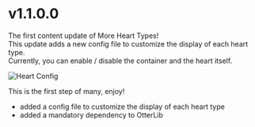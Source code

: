 # v1.1.0.0
The first content update of More Heart Types!
\
This update adds a new config file to customize the display of each heart type.
\
Currently, you can enable / disable the container and the heart itself.

![Heart Config](https://media.oth3r.one/-JUoK99qhTt)

This is the first step of many, enjoy!

* added a config file to customize the display of each heart type
* added a mandatory dependency to OtterLib